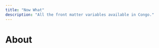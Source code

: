 ```yaml
---
title: "Now What"
description: "All the front matter variables available in Congo."
---
```


# About